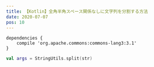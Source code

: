 ```yaml
---
title: 【Kotlin】全角半角スペース関係なしに文字列を分割する方法
date: 2020-07-07
pos: 10
---
```


```gradle[build.gradle]
dependencies {
    compile 'org.apache.commons:commons-lang3:3.1'
}
```

```kotlin
val args = StringUtils.split(str)
```

